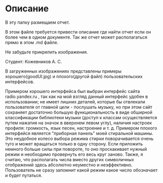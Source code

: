 # Описание
В эту папку размещаем отчет. 

В этом файле требуется привести описание где найти отчет если он более чем в одном документе.
Так же отчет может располагаться прямо в этом .md файле.

Не забудьте прикрепить изображения.

Студент: Кожевников А. С. 

В загруженных изображениях представлены примеры хорошего(goodUI.jpg) и плохого(другой файл) пользовательских интерфейсов.

  Примером хорошего интерфейса был выбран интерфейс сайта radio.yandex.ru , так как на мой взгляд данный интерфейс удобен в использовании; не имеет лишних деталей, которые бы отвлекали пользователя от главной цели - послушать музыку, но при этом сайт сохраняет достаточно большую функциональность в виде обширной классификации библиотеки музыки (доступ к классам осуществляется путем нажатия на значок в вверхнем левом углу), наличия настроек профиля: громкость, язык песен, настроение и т. д.
  Примером плохого интерфейся является "приборная панель" моей стиральной машины. Это неудобное колесо выбора режима стирки поворачивается очень туго и может вращаться только в одну сторону. Если приложить немного больше силы при повороте, то оно проскакивает нужный режим и необходимо провернуть его весь круг заново. Также, я считаю, что располагать числа вместо других символичных отображений здесь абсолютно неуместно и неэффективно. Пользователь не сразу запомнит какой режим какое число обозначает и будет путаться. 
